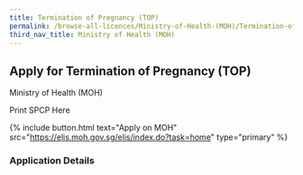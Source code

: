 ```yaml
---
title: Termination of Pregnancy (TOP)
permalink: /browse-all-licences/Ministry-of-Health-(MOH)/Termination-of-Pregnancy-(TOP)
third_nav_title: Ministry of Health (MOH)
---
```


## Apply for Termination of Pregnancy (TOP)

Ministry of Health (MOH)

Print SPCP Here


{% include button.html text="Apply on MOH" src="https://elis.moh.gov.sg/elis/index.do?task=home" type="primary" %}

### Application Details

